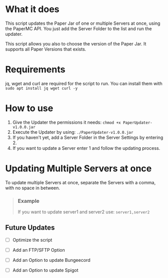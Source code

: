 # What it does
This script updates the Paper Jar of one or multiple Servers at once, using the PaperMC API.
You just add the Server Folder to the list and run the updater.

This script allows you also to choose the version of the Paper Jar.
It supports all Paper Versions that exists.


# Requirements
jq, wget and curl are required for the script to run. You can install them with
`sudo apt install jq wget curl -y`

# How to use
1. Give the Updater the permissions it needs: `chmod +x PaperUpdater-v1.0.0.jar`
2. Execute the Updater by using: `./PaperUpdater-v1.0.0.jar`
3. If you haven't yet, add a Server Folder in the Server Settings by entering 2.
4. If you want to update a Server enter 1 and follow the updating process.

# Updating Multiple Servers at once
To update multiple Servers at once, separate the Servers with a comma, with no space in between.

> ### Example
> If you want to update server1 and server2 use:
> `server1,server2`

## Future Updates

- [ ] Optimize the script
- [ ] Add an FTP/SFTP Option
- [ ] Add an Option to update Bungeecord
- [ ] Add an Option to update Spigot

